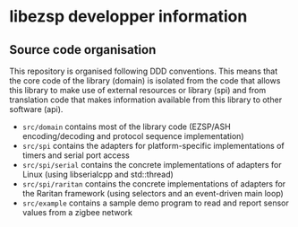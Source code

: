 # libezsp developper information

## Source code organisation

This repository is organised following DDD conventions.
This means that the core code of the library (domain) is isolated from the code that allows this library to make use of external resources or library (spi) and from translation code that makes information available from this library to other software (api).

* `src/domain` contains most of the library code (EZSP/ASH encoding/decoding and protocol sequence implementation)
* `src/spi` contains the adapters for platform-specific implementations of timers and serial port access
* `src/spi/serial` contains the concrete implementations of adapters for Linux (using libserialcpp and std::thread)
* `src/spi/raritan` contains the concrete implementations of adapters for the Raritan framework (using selectors and an event-driven main loop)
* `src/example` contains a sample demo program to read and report sensor values from a zigbee network
